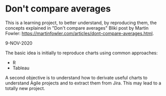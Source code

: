 # Don't compare averages

This is a learning project, to better understand, by reproducing them, the concepts explained in "Don't compare averages" Bliki post by Martin Fowler: https://martinfowler.com/articles/dont-compare-averages.html.

9-NOV-2020

The basic idea is initially to reproduce charts using common approaches:
* R
* Tableau

A second objective is to understand how to derivate useful charts to understand Agile projects and to extract them from Jira. This may lead to a totally new project.
